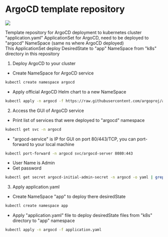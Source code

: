<h1>ArgoCD template repository</h1>
<img src="https://github.com/Joska99/ArgoCD/blob/main/diagram.drawio.svg">

Template repository for ArgoCD deployment to kubernetes cluster</br>
"application.yaml" ApplicationSet for ArgoCD, need to be deployed to "argocd" NameSpace (same ns where ArgoCD deployed)</br>
This ApplicationSet deploy DesiredState to "app" NameSpace from "k8s" directory in this repository

1. Deploy ArgoCD to your cluster
- Create NameSpace for ArgoCD service
```bash
kubectl create namespace argocd
```
- Apply official ArgoCD Helm chart to a new NameSpace 
```bash
kubectl apply -n argocd -f https://raw.githubusercontent.com/argoproj/argo-cd/stable/manifests/install.yaml
```

2. Access the GUI of ArgoCD service

- Print list of services that were deployed to "argocd" namespace
```bash
kubectl get svc -n argocd
```

- "argocd-service" is IP for GUI  on port 80/443/TCP, you can port-forward to your local machine
```bash
kubectl port-forward -n argocd svc/argocd-server 8080:443
```

- User Name is Admin
- Get password
```bash
kubectl get secret argocd-initial-admin-secret -n argocd -o yaml | grep password: | awk '{print $2}' | base64 --decode
```

3. Apply application.yaml
- Create NameSpace "app" to deploy there desiredState
```bash
kubectl create namespace app
```
- Apply "application.yaml" file to deploy desiredState files from "k8s" directory to "app" namespace
```bash
kubectl apply -n argocd -f application.yaml
```